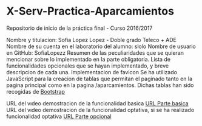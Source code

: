 # X-Serv-Practica-Aparcamientos
Repositorio de inicio de la práctica final - Curso 2016/2017

Nombre y titulacion: Sofia Lopez Lopez - Doble grado Teleco + ADE
Nombre de su cuenta en el laboratorio del alumno: slolo
Nombre de usuario en GitHub: SofiaLopezz
Resumen de las peculiaridades que se quieran mencionar sobre lo implementado en la parte obligatoria.
Lista de funcionalidades opcionales que se hayan implementado, y breve descripcion de cada una.
	Implementacion de favicon
	Se ha utilizado JavaScript para la creacion de tablas que permitan el paginado tanto en la pagina principal como en la pagina /aparcamientos. Dichas tablas han sido recogidas de [Bootstrap](https://startbootstrap.com/)

URL del vıdeo demostracion de la funcionalidad basica [URL Parte basica](https://www.youtube.com/watch?v=MFAHFi0NaYs)
URL del vıdeo demostracion de la funcionalidad optativa, si se ha realizado funcionalidad optativa [URL Parte opcional](https://www.youtube.com/watch?v=TEx1JhscGyg)

